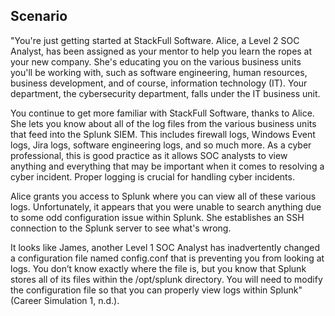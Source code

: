 ## Scenario

"You're just getting started at StackFull Software. Alice, a Level 2 SOC Analyst, has been assigned as your mentor to help you learn the ropes at your new company. She's educating you on the various business units you'll be working with, such as software engineering, human resources, business development, and of course, information technology (IT). Your department, the cybersecurity department, falls under the IT business unit.

You continue to get more familiar with StackFull Software, thanks to Alice. She lets you know about all of the log files from the various business units that feed into the Splunk SIEM. This includes firewall logs, Windows Event logs, Jira logs, software engineering logs, and so much more. As a cyber professional, this is good practice as it allows SOC analysts to view anything and everything that may be important when it comes to resolving a cyber incident. Proper logging is crucial for handling cyber incidents.

Alice grants you access to Splunk where you can view all of these various logs. Unfortunately, it appears that you were unable to search anything due to some odd configuration issue within Splunk. She establishes an SSH connection to the Splunk server to see what's wrong. 

It looks like James, another Level 1 SOC Analyst has inadvertently changed a configuration file named config.conf that is preventing you from looking at logs. You don’t know exactly where the file is, but you know that Splunk stores all of its files within the /opt/splunk directory. You will need to modify the configuration file so that you can properly view logs within Splunk" (Career Simulation 1, n.d.).
